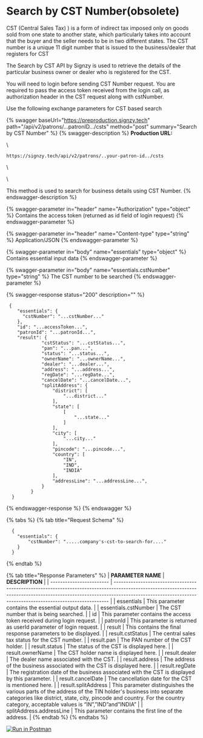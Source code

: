 # Search by CST Number(obsolete)

CST (Central Sales Tax) ) is a form of indirect tax imposed only on goods sold from one state to another state, which particularly takes into account that the buyer and the seller needs to be in two different states. The CST number is a unique 11 digit number that is issued to the business/dealer that registers for CST

The Search by CST API by Signzy is used to retrieve the details of the particular business owner or dealer who is registered for the CST.&#x20;

You will need to login before sending CST Number request. You are required to pass the access token received from the login call, as authorization header in the CST request along with cstNumber.



Use the following exchange parameters for CST based search

{% swagger baseUrl="https://preproduction.signzy.tech" path="/api/v2/patrons/...patronID.../csts" method="post" summary="Search by CST Number" %}
{% swagger-description %}
**Production URL:**

\




`https://signzy.tech/api/v2/patrons/..your-patron-id../csts`

\




\


This method is used to search for business details using CST Number.
{% endswagger-description %}

{% swagger-parameter in="header" name="Authorization" type="object" %}
Contains the access token (returned as id field of login request)
{% endswagger-parameter %}

{% swagger-parameter in="header" name="Content-type" type="string" %}
Application/JSON
{% endswagger-parameter %}

{% swagger-parameter in="body" name="essentials" type="object" %}
Contains essential input data
{% endswagger-parameter %}

{% swagger-parameter in="body" name="essentials.cstNumber" type="string" %}
The CST number to be searched
{% endswagger-parameter %}

{% swagger-response status="200" description="" %}
```
 {
    "essentials": {
      "cstNumber": "...cstNumber..."
    },
    "id": "...accessToken...",
    "patronId": "...patronId...",
    "result": {
             "cstStatus": "...cstStatus...",
             "pan": "...pan...",
             "status": "...status...",
             "ownerName": "...ownerName...",
             "dealer": "...dealer...",
             "address": "...address...",
             "regDate": "...regDate...",
             "cancelDate": "...cancelDate...",
             "splitAddress": {
                 "district": [
                     "...district..."
                 ],
                 "state": [
                     [
                         "...state..."
                     ]
                 ],
                 "city": [
                     "...city..."
                 ],
                 "pincode": "...pincode...",
                 "country": [
                     "IN",
                     "IND",
                     "INDIA"
                 ],
                 "addressLine": "...addressLine...",
             }
         }
  }
```
{% endswagger-response %}
{% endswagger %}

{% tabs %}
{% tab title="Request Schema" %}
```
  {
    "essentials": {
    	"cstNumber": ".....company's-cst-to-search-for...."
    }
  }
```
{% endtab %}

{% tab title="Response Parameters" %}
| **PARAMETER NAME**       | **DESCRIPTION**                                                                                                                                                                                                                          |
| ------------------------ | ---------------------------------------------------------------------------------------------------------------------------------------------------------------------------------------------------------------------------------------- |
| essentials               | This parameter contains the essential output data.                                                                                                                                                                                       |
| essentials.cstNumber     | The CST number that is being searched.                                                                                                                                                                                                   |
| id                       | This parameter contains the access token received during login request.                                                                                                                                                                  |
| patronId                 | This parameter is returned as userId parameter of login request.                                                                                                                                                                         |
| result                   | This contains the final response parameters to be displayed.                                                                                                                                                                             |
| result.cstStatus         | The central sales tax status for the CST number.                                                                                                                                                                                         |
| result.pan               | The PAN number of the CST holder.                                                                                                                                                                                                        |
| result.status            | The status of the CST is displayed here.                                                                                                                                                                                                 |
| result.ownerName         | The CST holder name is displayed here.                                                                                                                                                                                                   |
| result.dealer            | The dealer name associated with the CST.                                                                                                                                                                                                 |
| result.address           | The address of the business associated with the CST is displayed here.                                                                                                                                                                   |
| result.regDate           | The registration date of the business associated with the CST is displayed by this parameter.                                                                                                                                            |
| result.cancelDate        | The cancellation date for the CST is mentioned here.                                                                                                                                                                                     |
| result.splitAddress      | This parameter distinguishes the various parts of the address of the TIN holder's business into separate categories like district, state, city, pincode and country. For the country category, acceptable values is “IN”,”IND”and”INDIA” |
| splitAddress.addressLine | This parameter contains the first line of the address.                                                                                                                                                                                   |
{% endtab %}
{% endtabs %}

&#x20;[![Run in Postman](https://run.pstmn.io/button.svg)](https://www.getpostman.com/run-collection/131f713f8cba73232da2)
